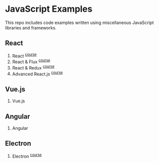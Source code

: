 # JavaScript Examples
This repo includes code examples written using miscellaneous JavaScript libraries and frameworks.

## React
  1. React <sup>[course](https://app.pluralsight.com/library/courses/react-js-getting-started)</sup>
  2. React & Flux <sup>[course](https://app.pluralsight.com/library/courses/react-flux-building-applications)</sup>
  3. React & Redux <sup>[course](https://app.pluralsight.com/library/courses/react-redux-react-router-es6)</sup>
  4. Advanced React.js <sup>[course](https://app.pluralsight.com/library/courses/reactjs-advanced)</sup>

## Vue.js
  1. Vue.js

## Angular
  1. Angular

## Electron
  1. Electron <sup>[course](https://app.pluralsight.com/library/courses/electron-fundamentals)</sup>
